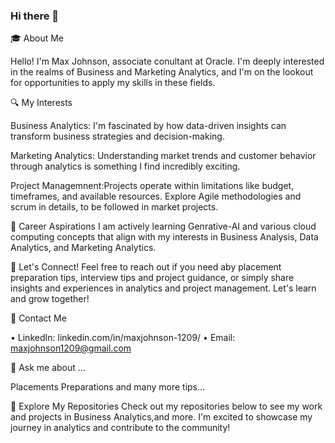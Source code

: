 ### Hi there 👋
🎓 About Me


Hello! I'm Max Johnson, associate conultant at Oracle. I'm deeply interested in the realms of Business and Marketing Analytics, and I'm on the lookout for opportunities to apply my skills in these fields.

🔍 My Interests

Business Analytics: I'm fascinated by how data-driven insights can transform business strategies and decision-making.

Marketing Analytics: Understanding market trends and customer behavior through analytics is something I find incredibly exciting.

Project Managemnent:Projects operate within limitations like budget, timeframes, and available resources. Explore Agile methodologies and scrum in details, to be followed in market projects.

🚀 Career Aspirations
I am actively learning Genrative-AI and various cloud computing concepts that align with my interests in Business Analysis, Data Analytics, and Marketing Analytics.


🌱 Let's Connect!
Feel free to reach out if you need aby placement preparation tips, interview tips and project guidance, or simply share insights and experiences in analytics and project management. Let's learn and grow together!

🔗 Contact Me

• LinkedIn: linkedin.com/in/maxjohnson-1209/
•	Email: maxjohnson1209@gmail.com

💬 Ask me about ...

Placements Preparations and many more tips...

📄 Explore My Repositories
Check out my repositories below to see my work and projects in Business Analytics,and more. I'm excited to showcase my journey in analytics and contribute to the community!


